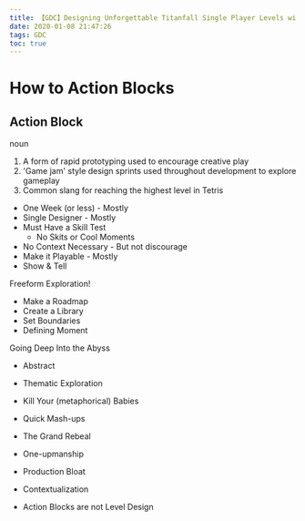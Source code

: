 ```yaml
---
title: 【GDC】Designing Unforgettable Titanfall Single Player Levels with Action Blocks
date: 2020-01-08 21:47:26
tags: GDC
toc: true
---
```


# How to Action Blocks

## Action Block

noun

1. A form of rapid prototyping used to encourage creative play
2. 'Game jam' style design sprints used throughout development to explore gameplay
3. Common slang for reaching the highest level in Tetris

- One Week (or less) - Mostly
- Single Designer - Mostly
- Must Have a Skill Test
  - No Skits or Cool Moments
- No Context Necessary - But not discourage
- Make it Playable - Mostly
- Show & Tell

Freeform Exploration!

- Make a Roadmap
- Create a Library
- Set Boundaries
- Defining Moment

Going Deep Into the Abyss

- Abstract
- Thematic Exploration
- Kill Your (metaphorical) Babies
- Quick Mash-ups



- The Grand Rebeal
- One-upmanship
- Production Bloat
- Contextualization
- Action Blocks are not Level Design